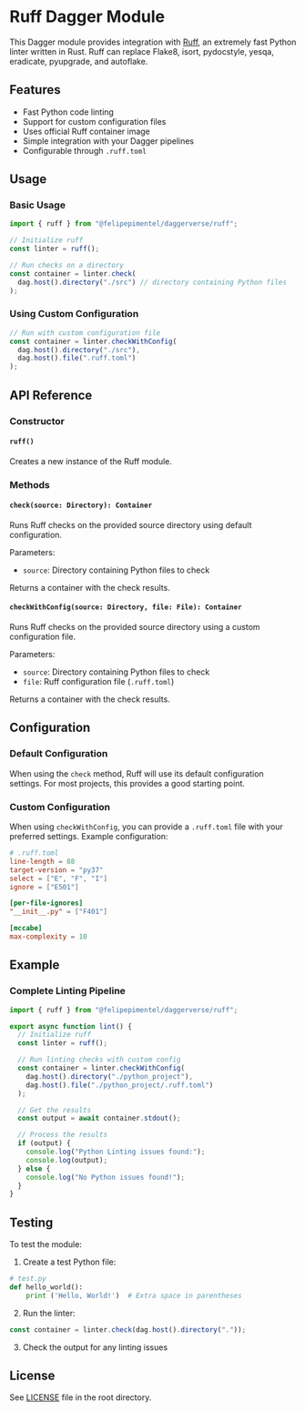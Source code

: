 # Ruff Dagger Module

This Dagger module provides integration with [Ruff](https://github.com/astral-sh/ruff), an extremely fast Python linter written in Rust. Ruff can replace Flake8, isort, pydocstyle, yesqa, eradicate, pyupgrade, and autoflake.

## Features

- Fast Python code linting
- Support for custom configuration files
- Uses official Ruff container image
- Simple integration with your Dagger pipelines
- Configurable through `.ruff.toml`

## Usage

### Basic Usage

```typescript
import { ruff } from "@felipepimentel/daggerverse/ruff";

// Initialize ruff
const linter = ruff();

// Run checks on a directory
const container = linter.check(
  dag.host().directory("./src") // directory containing Python files
);
```

### Using Custom Configuration

```typescript
// Run with custom configuration file
const container = linter.checkWithConfig(
  dag.host().directory("./src"),
  dag.host().file(".ruff.toml")
);
```

## API Reference

### Constructor

#### `ruff()`

Creates a new instance of the Ruff module.

### Methods

#### `check(source: Directory): Container`

Runs Ruff checks on the provided source directory using default configuration.

Parameters:

- `source`: Directory containing Python files to check

Returns a container with the check results.

#### `checkWithConfig(source: Directory, file: File): Container`

Runs Ruff checks on the provided source directory using a custom configuration file.

Parameters:

- `source`: Directory containing Python files to check
- `file`: Ruff configuration file (`.ruff.toml`)

Returns a container with the check results.

## Configuration

### Default Configuration

When using the `check` method, Ruff will use its default configuration settings. For most projects, this provides a good starting point.

### Custom Configuration

When using `checkWithConfig`, you can provide a `.ruff.toml` file with your preferred settings. Example configuration:

```toml
# .ruff.toml
line-length = 88
target-version = "py37"
select = ["E", "F", "I"]
ignore = ["E501"]

[per-file-ignores]
"__init__.py" = ["F401"]

[mccabe]
max-complexity = 10
```

## Example

### Complete Linting Pipeline

```typescript
import { ruff } from "@felipepimentel/daggerverse/ruff";

export async function lint() {
  // Initialize ruff
  const linter = ruff();

  // Run linting checks with custom config
  const container = linter.checkWithConfig(
    dag.host().directory("./python_project"),
    dag.host().file("./python_project/.ruff.toml")
  );

  // Get the results
  const output = await container.stdout();

  // Process the results
  if (output) {
    console.log("Python Linting issues found:");
    console.log(output);
  } else {
    console.log("No Python issues found!");
  }
}
```

## Testing

To test the module:

1. Create a test Python file:

```python
# test.py
def hello_world():
    print ('Hello, World!')  # Extra space in parentheses
```

2. Run the linter:

```typescript
const container = linter.check(dag.host().directory("."));
```

3. Check the output for any linting issues

## License

See [LICENSE](../LICENSE) file in the root directory.
